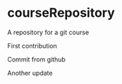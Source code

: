 # courseRepository
A repository for a git course

First contribution

Commit from github

Another update
